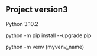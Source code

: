 ## Project version3
Python 3.10.2

python -m pip install --upgrade pip

python -m venv (myvenv_name)
